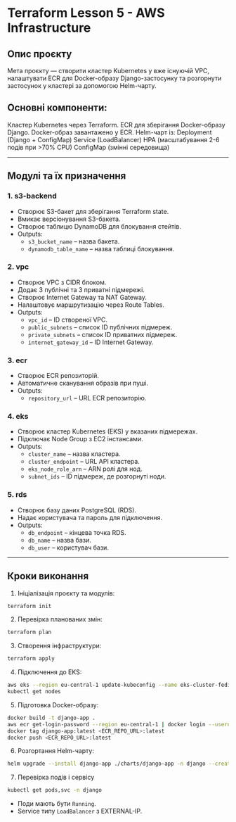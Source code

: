 # Terraform Lesson 5 - AWS Infrastructure

## Опис проєкту
Мета проєкту — створити кластер Kubernetes у вже існуючій VPC, налаштувати ECR для Docker-образу Django-застосунку та розгорнути застосунок у кластері за допомогою Helm-чарту.

## Основні компоненти:
Кластер Kubernetes через Terraform.
ECR для зберігання Docker-образу Django.
Docker-образ завантажено у ECR.
Helm-чарт із:
Deployment (Django + ConfigMap)
Service (LoadBalancer)
HPA (масштабування 2-6 подів при >70% CPU)
ConfigMap (змінні середовища)

---

## Модулі та їх призначення

### 1. s3-backend
- Створює S3-бакет для зберігання Terraform state.
- Вмикає версіонування S3-бакета.
- Створює таблицю DynamoDB для блокування стейтів.
- Outputs:
  - `s3_bucket_name` – назва бакета.
  - `dynamodb_table_name` – назва таблиці блокування.

### 2. vpc
- Створює VPC з CIDR блоком.
- Додає 3 публічні та 3 приватні підмережі.
- Створює Internet Gateway та NAT Gateway.
- Налаштовує маршрутизацію через Route Tables.
- Outputs:
  - `vpc_id` – ID створеної VPC.
  - `public_subnets` – список ID публічних підмереж.
  - `private_subnets` – список ID приватних підмереж.
  - `internet_gateway_id` – ID Internet Gateway.

### 3. ecr
- Створює ECR репозиторій.
- Автоматичне сканування образів при пуші.
- Outputs:
  - `repository_url` – URL ECR репозиторію.

### 4. eks
- Створює кластер Kubernetes (EKS) у вказаних підмережах.
- Підключає Node Group з EC2 інстансами.
- Outputs:
  - `cluster_name` – назва кластера.
  - `cluster_endpoint` – URL API кластера.
  - `eks_node_role_arn` – ARN ролі для нод.
  - `subnet_ids` – ID підмереж, де розгорнуті ноди.

### 5. rds
- Створює базу даних PostgreSQL (RDS).
- Надає користувача та пароль для підключення.
- Outputs:
  - `db_endpoint` – кінцева точка RDS.
  - `db_name` – назва бази.
  - `db_user` – користувач бази.

---

## Кроки виконання

1. Ініціалізація проєкту та модулів:

```bash
terraform init
```

2. Перевірка планованих змін:

```bash
terraform plan
```

3. Створення інфраструктури:

```bash
terraform apply
```

4. Підключення до EKS:

```bash
aws eks --region eu-central-1 update-kubeconfig --name eks-cluster-fediuk
kubectl get nodes
```

5. Підготовка Docker-образу:

```bash
docker build -t django-app .
aws ecr get-login-password --region eu-central-1 | docker login --username AWS --password-stdin <ECR_REPO_URL>
docker tag django-app:latest <ECR_REPO_URL>:latest
docker push <ECR_REPO_URL>:latest
```

6. Розгортання Helm-чарту:

```bash
helm upgrade --install django-app ./charts/django-app -n django --create-namespace
```

7. Перевірка подів і сервісу

```bash
kubectl get pods,svc -n django
```
* Поди мають бути `Running`.
* Service типу `LoadBalancer` з EXTERNAL-IP.
